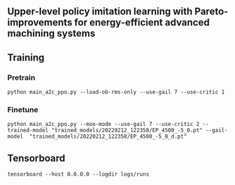 ## Upper-level policy imitation learning with Pareto-improvements for energy-efficient advanced machining systems

## Training

### Pretrain

```
python main_a2c_ppo.py --load-ob-rms-only --use-gail 7 --use-critic 1
```

### Finetune

```
python main_a2c_ppo.py --moo-mode --use-gail 7 --use-critic 2 --trained-model "trained_models/20220212_122358/EP_4500_-5_0.pt" --gail-model  "trained_models/20220212_122358/EP_4500_-5_0_d.pt"
```

## Tensorboard

```
tensorboard --host 0.0.0.0 --logdir logs/runs
```
